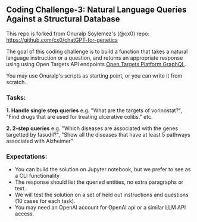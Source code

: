 ## Coding Challenge-3: Natural Language Queries Against a Structural Database

This repo is forked from Onuralp Soylemez's (@cx0) repo: https://github.com/cx0/chatGPT-for-genetics

The goal of this coding challenge is to build a function that takes a natural language instruction or a question, and returns an appropriate response using using Open Targets API endpoints [Open Targets Platform GraphQL](https://platform-docs.opentargets.org/data-access/graphql-api).  

You may use Onuralp's scripts as starting point, or you can write it from scratch. 


### Tasks:
**1. Handle single step queries**
e.g. "What are the targets of vorinostat?", "Find drugs that are used for treating ulcerative colitis." etc.

**2. 2-step queries**
e.g. "Which diseases are associated with the genes targetted by fasudil?", "Show all the diseases that have at least 5 pathways associated with Alzheimer"

### Expectations:
- You can build the solution on Jupyter notebook, but we prefer to see as a CLI functionality
- The response should list the queried entities, no extra paragraphs or text. 
- We will test the solution on a set of held out instructions and questions (10 cases for each task). 
- You may need an OpenAI account for OpenAI api or a similar LLM API access. 


